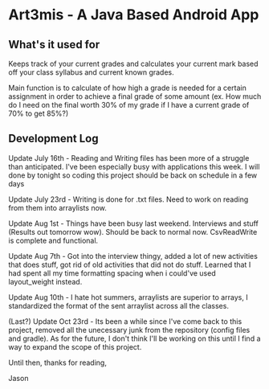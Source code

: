 # Art3mis - A Java Based Android App

## What's it used for

Keeps track of your current grades and calculates your current mark based off your class syllabus and current known grades.

Main function is to calculate of how high a grade is needed for a certain assignment in order to achieve a final grade of some amount (ex. How much do I need on the final worth 30% of my grade if I have a current grade of 70% to get 85%?)


## Development Log

<!-- I'll try to keep updating everyday but my full time job makes it a bit hard. Weekends are good long productive days.  -->

Update July 16th - Reading and Writing files has been more of a struggle than anticipated. I've been especially busy with applications this week. I will done by tonight so coding this project should be back on schedule in a few days

Update July 23rd - Writing is done for .txt files. Need to work on reading from them into arraylists now.

Update Aug 1st - Things have been busy last weekend. Interviews and stuff (Results out tomorrow wow). Should be back to normal now. CsvReadWrite is complete and functional.

Update Aug 7th - Got into the interview thingy, added a lot of new activities that does stuff, got rid of old activities that did not do stuff. Learned that I had spent all my time formatting spacing when i could've used layout_weight instead.

Update Aug 10th - I hate hot summers, arraylists are superior to arrays, I standardized the format of the sent arraylist across all the classes.

(Last?) Update Oct 23rd - Its been a while since I've come back to this project, removed all the unecessary junk from the repository (config files and gradle). As for the future, I don't think I'll be working on this until I find a way to expand the scope of this project.

Until then, thanks for reading,

Jason



